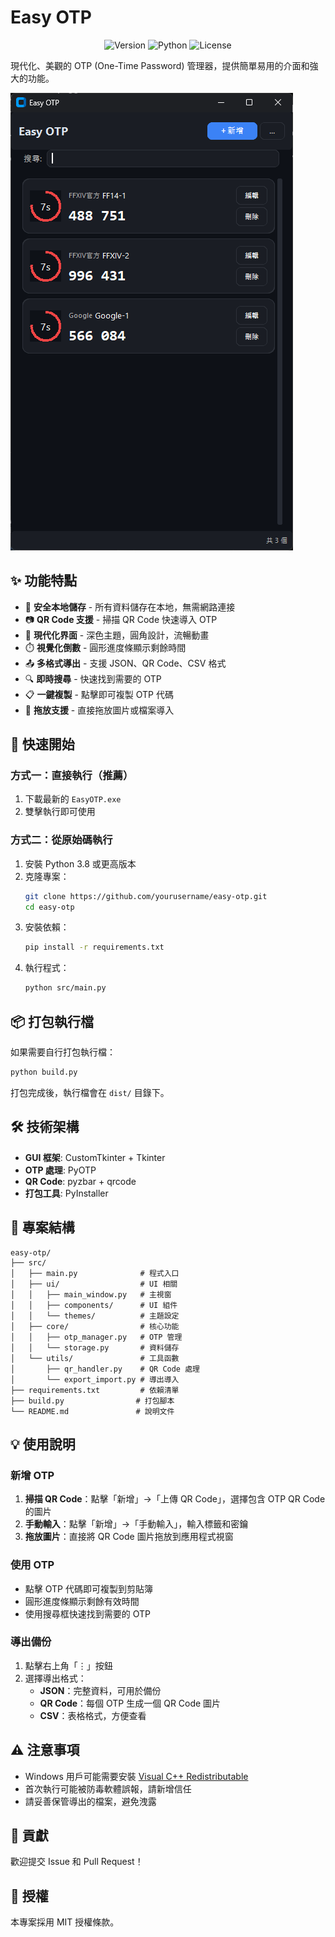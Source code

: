 # Easy OTP

<p align="center">
  <img src="https://img.shields.io/badge/version-2.0.0-blue.svg" alt="Version">
  <img src="https://img.shields.io/badge/python-3.8+-green.svg" alt="Python">
  <img src="https://img.shields.io/badge/license-MIT-orange.svg" alt="License">
</p>

現代化、美觀的 OTP (One-Time Password) 管理器，提供簡單易用的介面和強大的功能。

![dmoe](demo.png)

## ✨ 功能特點

- 🔐 **安全本地儲存** - 所有資料儲存在本地，無需網路連接
- 📷 **QR Code 支援** - 掃描 QR Code 快速導入 OTP
- 🎨 **現代化界面** - 深色主題，圓角設計，流暢動畫
- ⏱️ **視覺化倒數** - 圓形進度條顯示剩餘時間
- 📤 **多格式導出** - 支援 JSON、QR Code、CSV 格式
- 🔍 **即時搜尋** - 快速找到需要的 OTP
- 📋 **一鍵複製** - 點擊即可複製 OTP 代碼
- 🎯 **拖放支援** - 直接拖放圖片或檔案導入

## 🚀 快速開始

### 方式一：直接執行（推薦）

1. 下載最新的 `EasyOTP.exe`
2. 雙擊執行即可使用

### 方式二：從原始碼執行

1. 安裝 Python 3.8 或更高版本
2. 克隆專案：
   ```bash
   git clone https://github.com/yourusername/easy-otp.git
   cd easy-otp
   ```
3. 安裝依賴：
   ```bash
   pip install -r requirements.txt
   ```
4. 執行程式：
   ```bash
   python src/main.py
   ```

## 📦 打包執行檔

如果需要自行打包執行檔：

```bash
python build.py
```

打包完成後，執行檔會在 `dist/` 目錄下。

## 🛠️ 技術架構

- **GUI 框架**: CustomTkinter + Tkinter
- **OTP 處理**: PyOTP
- **QR Code**: pyzbar + qrcode
- **打包工具**: PyInstaller

## 📂 專案結構

```
easy-otp/
├── src/
│   ├── main.py              # 程式入口
│   ├── ui/                  # UI 相關
│   │   ├── main_window.py   # 主視窗
│   │   ├── components/      # UI 組件
│   │   └── themes/          # 主題設定
│   ├── core/                # 核心功能
│   │   ├── otp_manager.py   # OTP 管理
│   │   └── storage.py       # 資料儲存
│   └── utils/               # 工具函數
│       ├── qr_handler.py    # QR Code 處理
│       └── export_import.py # 導出導入
├── requirements.txt         # 依賴清單
├── build.py                # 打包腳本
└── README.md               # 說明文件
```

## 💡 使用說明

### 新增 OTP

1. **掃描 QR Code**：點擊「新增」→「上傳 QR Code」，選擇包含 OTP QR Code 的圖片
2. **手動輸入**：點擊「新增」→「手動輸入」，輸入標籤和密鑰
3. **拖放圖片**：直接將 QR Code 圖片拖放到應用程式視窗

### 使用 OTP

- 點擊 OTP 代碼即可複製到剪貼簿
- 圓形進度條顯示剩餘有效時間
- 使用搜尋框快速找到需要的 OTP

### 導出備份

1. 點擊右上角「⋮」按鈕
2. 選擇導出格式：
   - **JSON**：完整資料，可用於備份
   - **QR Code**：每個 OTP 生成一個 QR Code 圖片
   - **CSV**：表格格式，方便查看

## ⚠️ 注意事項

- Windows 用戶可能需要安裝 [Visual C++ Redistributable](https://learn.microsoft.com/zh-tw/cpp/windows/latest-supported-vc-redist?view=msvc-170)
- 首次執行可能被防毒軟體誤報，請新增信任
- 請妥善保管導出的檔案，避免洩露

## 🤝 貢獻

歡迎提交 Issue 和 Pull Request！

## 📄 授權

本專案採用 MIT 授權條款。
